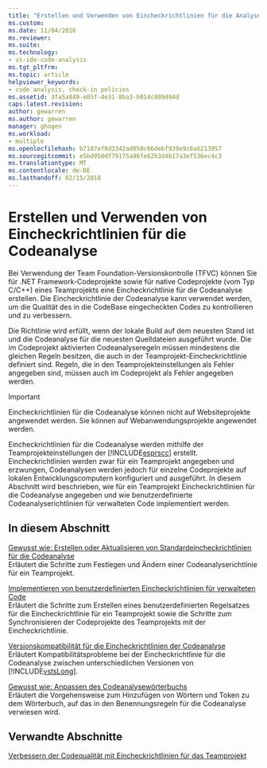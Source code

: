 ```yaml
---
title: "Erstellen und Verwenden von Eincheckrichtlinien für die Analyse | Microsoft Docs"
ms.custom: 
ms.date: 11/04/2016
ms.reviewer: 
ms.suite: 
ms.technology:
- vs-ide-code-analysis
ms.tgt_pltfrm: 
ms.topic: article
helpviewer_keywords:
- code analysis, check-in policies
ms.assetid: 3fa5a849-e05f-4e31-8ba3-b014c889d94d
caps.latest.revision: 
author: gewarren
ms.author: gewarren
manager: ghogen
ms.workload:
- multiple
ms.openlocfilehash: b7187ef8d3342ad050c66debf939e9c6a6213957
ms.sourcegitcommit: e5bd950df79175a96fe62b3d4b17a3ef536ec4c3
ms.translationtype: MT
ms.contentlocale: de-DE
ms.lasthandoff: 02/15/2018
---
```

# <a name="creating-and-using-code-analysis-check-in-policies"></a>Erstellen und Verwenden von Eincheckrichtlinien für die Codeanalyse
Bei Verwendung der Team Foundation-Versionskontrolle (TFVC) können Sie für .NET Framework-Codeprojekte sowie für native Codeprojekte (vom Typ C/C++) eines Teamprojekts eine Eincheckrichtlinie für die Codeanalyse erstellen. Die Eincheckrichtlinie der Codeanalyse kann verwendet werden, um die Qualität des in die CodeBase eingecheckten Codes zu kontrollieren und zu verbessern.  
  
 Die Richtlinie wird erfüllt, wenn der lokale Build auf dem neuesten Stand ist und die Codeanalyse für die neuesten Quelldateien ausgeführt wurde. Die im Codeprojekt aktivierten Codeanalyseregeln müssen mindestens die gleichen Regeln besitzen, die auch in der Teamprojekt-Eincheckrichtlinie definiert sind. Regeln, die in den Teamprojekteinstellungen als Fehler angegeben sind, müssen auch im Codeprojekt als Fehler angegeben werden.  
  
> [!IMPORTANT]
>  Eincheckrichtlinien für die Codeanalyse können nicht auf Websiteprojekte angewendet werden. Sie können auf Webanwendungsprojekte angewendet werden.  
  
 Eincheckrichtlinien für die Codeanalyse werden mithilfe der Teamprojekteinstellungen der [!INCLUDE[esprscc](../code-quality/includes/esprscc_md.md)] erstellt. Eincheckrichtlinien werden zwar für ein Teamprojekt angegeben und erzwungen, Codeanalysen werden jedoch für einzelne Codeprojekte auf lokalen Entwicklungscomputern konfiguriert und ausgeführt. In diesem Abschnitt wird beschrieben, wie für ein Teamprojekt Eincheckrichtlinien für die Codeanalyse angegeben und wie benutzerdefinierte Codeanalyserichtlinien für verwalteten Code implementiert werden.  
  
## <a name="in-this-section"></a>In diesem Abschnitt  
 [Gewusst wie: Erstellen oder Aktualisieren von Standardeincheckrichtlinien für die Codeanalyse](../code-quality/how-to-create-or-update-standard-code-analysis-check-in-policies.md)  
 Erläutert die Schritte zum Festlegen und Ändern einer Codeanalyserichtlinie für ein Teamprojekt.  
  
 [Implementieren von benutzerdefinierten Eincheckrichtlinien für verwalteten Code](../code-quality/implementing-custom-code-analysis-check-in-policies-for-managed-code.md)  
 Erläutert die Schritte zum Erstellen eines benutzerdefinierten Regelsatzes für die Eincheckrichtlinie für ein Teamprojekt sowie die Schritte zum Synchronisieren der Codeprojekte des Teamprojekts mit der Eincheckrichtlinie.  
  
 [Versionskompatibilität für die Eincheckrichtlinien der Codeanalyse](../code-quality/version-compatibility-for-code-analysis-check-in-policies.md)  
 Erläutert Kompatibilitätsprobleme bei der Eincheckrichtlinie für die Codeanalyse zwischen unterschiedlichen Versionen von [!INCLUDE[vstsLong](../code-quality/includes/vstslong_md.md)].  
  
 [Gewusst wie: Anpassen des Codeanalysewörterbuchs](../code-quality/how-to-customize-the-code-analysis-dictionary.md)  
 Erläutert die Vorgehensweise zum Hinzufügen von Wörtern und Token zu dem Wörterbuch, auf das in den Benennungsregeln für die Codeanalyse verwiesen wird.  
  
## <a name="related-sections"></a>Verwandte Abschnitte  
 [Verbessern der Codequalität mit Eincheckrichtlinien für das Teamprojekt](../code-quality/enhancing-code-quality-with-team-project-check-in-policies.md)